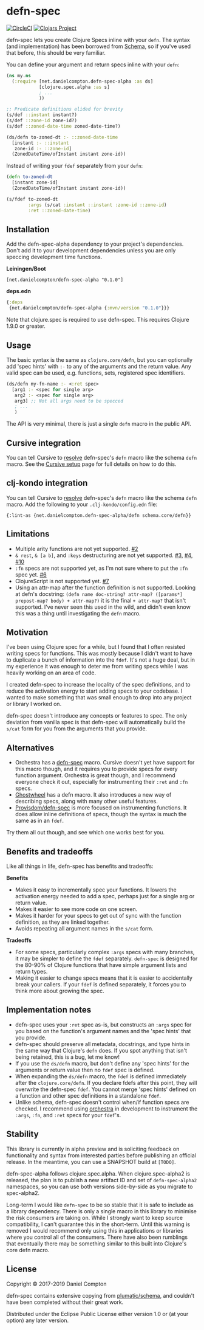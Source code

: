 # defn-spec

[![CircleCI](https://circleci.com/gh/danielcompton/defn-spec.svg?style=svg)](https://circleci.com/gh/danielcompton/defn-spec) [![Clojars Project](https://img.shields.io/clojars/v/net.danielcompton/defn-spec-alpha.svg)](https://clojars.org/net.danielcompton/defn-spec-alpha)

defn-spec lets you create Clojure Specs inline with your `defn`. The syntax (and implementation) has been borrowed from [Schema](https://github.com/plumatic/schema), so if you've used that before, this should be very familiar.

You can define your argument and return specs inline with your `defn`:

```clj
(ns my.ns
  (:require [net.danielcompton.defn-spec-alpha :as ds]
            [clojure.spec.alpha :as s]
            ; ...
            ))

;; Predicate definitions elided for brevity
(s/def ::instant instant?)
(s/def ::zone-id zone-id?)
(s/def ::zoned-date-time zoned-date-time?)

(ds/defn to-zoned-dt :- ::zoned-date-time
  [instant :- ::instant
   zone-id :- ::zone-id]
  (ZonedDateTime/ofInstant instant zone-id))
```

Instead of writing your `fdef` separately from your `defn`:

```clj
(defn to-zoned-dt
  [instant zone-id]
  (ZonedDateTime/ofInstant instant zone-id))

(s/fdef to-zoned-dt
        :args (s/cat :instant ::instant :zone-id ::zone-id)
        :ret ::zoned-date-time)
```

## Installation

Add the defn-spec-alpha dependency to your project's dependencies. Don't add it to your development dependencies unless you are only speccing development time functions.

**Leiningen/Boot**

`[net.danielcompton/defn-spec-alpha "0.1.0"]`

**deps.edn**

```clojure
{:deps
 {net.danielcompton/defn-spec-alpha {:mvn/version "0.1.0"}}}
```

Note that clojure.spec is required to use defn-spec. This requires Clojure 1.9.0 or greater.

## Usage

The basic syntax is the same as `clojure.core/defn`, but you can optionally add 'spec hints' with `:-` to any of the arguments and the return value. Any valid spec can be used, e.g. functions, sets, registered spec identifiers.

```clj
(ds/defn my-fn-name :- <:ret spec>
  [arg1 :- <spec for single arg>
   arg2 :- <spec for single arg>
   arg3] ;; Not all args need to be specced
   ; ...
   )
```

The API is very minimal, there is just a single `defn` macro in the public API.

## Cursive integration

You can tell Cursive to [resolve](https://cursive-ide.com/userguide/macros.html) defn-spec's `defn` macro like the schema `defn` macro. See the [Cursive setup](doc/cursive.md) page for full details on how to do this.

## clj-kondo integration

You can tell Cursive to [resolve](https://cljdoc.org/d/clj-kondo/clj-kondo/CURRENT/doc/configuration#lint-a-custom-macro-like-a-built-in-macro) defn-spec's `defn` macro like the schema `defn` macro. Add the following to your `.clj-kondo/config.edn` file:

```
{:lint-as {net.danielcompton.defn-spec-alpha/defn schema.core/defn}}
```

## Limitations

* Multiple arity functions are not yet supported. [#2](https://github.com/danielcompton/defn-spec/issues/2)
* `& rest`, `& [a b]`, and `:keys` destructuring are not yet supported. [#3](https://github.com/danielcompton/defn-spec/issues/3), [#4](https://github.com/danielcompton/defn-spec/issues/3), [#10](https://github.com/danielcompton/defn-spec/issues/10)
* `:fn` specs are not supported yet, as I'm not sure where to put the `:fn` spec yet. [#6](https://github.com/danielcompton/defn-spec/issues/6)
* ClojureScript is not supported yet. [#7](https://github.com/danielcompton/defn-spec/issues/7)
* Using an attr-map after the function definition is not supported. Looking at defn's docstring: `(defn name doc-string? attr-map? ([params*] prepost-map? body) + attr-map?)` it is the final `+ attr-map?` that isn't supported. I've never seen this used in the wild, and didn't even know this was a thing until investigating the `defn` macro.

## Motivation

I've been using Clojure spec for a while, but I found that I often resisted writing specs for functions. This was mostly because I didn't want to have to duplicate a bunch of information into the `fdef`. It's not a huge deal, but in my experience it was enough to deter me from writing specs while I was heavily working on an area of code. 

I created defn-spec to increase the locality of the spec definitions, and to reduce the activation energy to start adding specs to your codebase. I wanted to make something that was small enough to drop into any project or library I worked on.

defn-spec doesn't introduce any concepts or features to spec. The only deviation from vanilla spec is that defn-spec will automatically build the `s/cat` form for you from the arguments that you provide.

## Alternatives

* Orchestra has a [defn-spec](https://github.com/jeaye/orchestra#defn-spec) macro. Cursive doesn't yet have support for this macro though, and it requires you to provide specs for every function argument. Orchestra is great though, and I recommend everyone check it out, especially for instrumenting their `:ret` and `:fn` specs.
* [Ghostwheel](https://github.com/gnl/ghostwheel) has a defn macro. It also introduces a new way of describing specs, along with many other useful features.
* [Provisdom/defn-spec](https://github.com/Provisdom/defn-spec) is more focused on instrumenting functions. It does allow inline definitions of specs, though the syntax is much the same as in an `fdef`.

Try them all out though, and see which one works best for you.

## Benefits and tradeoffs

Like all things in life, defn-spec has benefits and tradeoffs:

**Benefits**

* Makes it easy to incrementally spec your functions. It lowers the activation energy needed to add a spec, perhaps just for a single arg or return value.
* Makes it easier to see more code on one screen.
* Makes it harder for your specs to get out of sync with the function definition, as they are linked together.
* Avoids repeating all argument names in the `s/cat` form.

**Tradeoffs**

* For some specs, particularly complex `:args` specs with many branches, it may be simpler to define the `fdef` separately. `defn-spec` is designed for the 80-90% of Clojure functions that have simple argument lists and return types.
* Making it easier to change specs means that it is easier to accidentally break your callers. If your `fdef` is defined separately, it forces you to think more about growing the spec.

## Implementation notes

* defn-spec uses your `:ret` spec as-is, but constructs an `:args` spec for you based on the function's argument names and the 'spec hints' that you provide.
* defn-spec should preserve all metadata, docstrings, and type hints in the same way that Clojure's `defn` does. If you spot anything that isn't being retained, this is a bug, let me know!
* If you use the `ds/defn` macro, but don't define any 'spec hints' for the arguments or return value then no `fdef` spec is defined.
* When expanding the `ds/defn` macro, the `fdef` is defined immediately after the `clojure.core/defn`. If you declare fdefs after this point, they will overwrite the defn-spec `fdef`. You cannot merge 'spec hints' defined on a function and other spec definitions in a standalone `fdef`.
* Unlike schema, defn-spec doesn't control when/if function specs are checked. I recommend using [orchestra](https://github.com/jeaye/orchestra) in development to instrument the `:args`, `:fn`, and `:ret` specs for your `fdef`'s.

## Stability

This library is currently in alpha preview and is soliciting feedback on functionality and syntax from interested parties before publishing an official release. In the meantime, you can use a SNAPSHOT build at `[TODO]`.

defn-spec-alpha follows clojure.spec.alpha. When clojure.spec-alpha2 is released, the plan is to publish a new artifact ID and set of `defn-spec-alpha2` namespaces, so you can use both versions side-by-side as you migrate to spec-alpha2.

Long-term I would like `defn-spec` to be so stable that it is safe to include as a library dependency. There is only a single macro in this library to minimise the risk consumers are taking on. While I strongly want to keep source compatibility, I can't guarantee this in the short-term. Until this warning is removed I would recommend only using this in applications or libraries where you control all of the consumers. There have also been rumblings that eventually there may be something similar to this built into Clojure's core defn macro.

## License

Copyright © 2017-2019 Daniel Compton

defn-spec contains extensive copying from [plumatic/schema](https://github.com/plumatic/schema/), and couldn't have been completed without their great work.

Distributed under the Eclipse Public License either version 1.0 or (at
your option) any later version.
